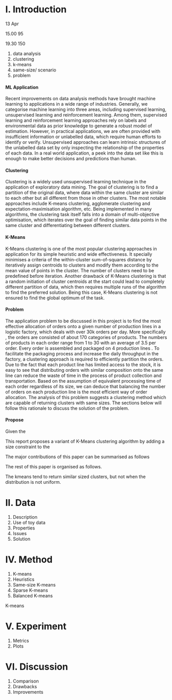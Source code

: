 # I. Introduction

13 Apr

15.00 95

19.30 150







1. data analysis
2. clustering
3. k-means
4. same-size/ scenario
5. problem



#### ML Application

Recent improvements on data analysis methods have brought machine learning to applications in a wide range of industries. Generally, we categorise machine learning into three areas, including supervised learning, unsupervised learning and reinforcement learning. Among them, supervised learning and reinforcement learning approaches rely on labels and environmental data as prior knowledge to generate a robust model of estimation. However, in practical applications, we are often provided with insufficient information or unlabelled data, which require human efforts to identify or verify. Unsupervised approaches can learn intrinsic structures of the unlabelled data set by only inspecting the relationship of the properties of each data. In a real world application, a peek into the data set like this is enough to make better decisions and predictions than human.



#### Clustering

Clustering is a widely used unsupervised learning technique in the application of exploratory data mining. The goal of clustering is to find a partition of the original data, where data within the same cluster are similar to each other but all different from those in other clusters. The most notable approaches include K-means clustering, agglomerate clustering and expectation-maximisation algorithm, etc. Being implemented in many algorithms, the clustering task itself falls into a domain of multi-objective optimisation, which iterates over the goal of finding similar data points in the same cluster and  differentiating between different clusters.



#### K-Means

K-Means clustering is one of the most popular clustering approaches in application for its simple heuristic and wide effectiveness. It specially minimises a criteria of the within-cluster sum-of-squares distance by iteratively assign centroids to clusters and modify them according to the mean value of points in the cluster. The number of clusters need to be predefined before iteration. Another drawback of K-Means clustering is that a random initiation of cluster centroids at the start could lead to completely different partition of data, which then requires multiple runs of the algorithm to find the preferred solution. Being this case, K-Means clustering is not ensured to find the global optimum of the task.



#### Problem

The application problem to be discussed in this project is to find the most effective allocation of orders onto a given number of production lines in a logistic factory, which deals with over 30k orders per day. More specifically , the orders are consisted of about 170 categories of products. The numbers of products in each order range from 1 to 30 with an average of 3.5 per order.  Every order is assembled and packaged on 4 production lines . To facilitate the packaging process and increase the daily throughput in the factory, a clustering approach is required to efficiently partition the orders. Due to the fact that each product line has limited access to the stock, it is easy to see that distributing orders with similar composition onto the same line can reduce the waste of time in the process of product collection and transportation. Based on the assumption of equivalent processing time of each order regardless of its size, we can deduce that balancing the number of orders on each production line is the most efficient way of order allocation. The analysis of this problem suggests a clustering method which are capable of returning clusters with same sizes. The sections below will follow this rationale to discuss the solution of the problem.



#### Propose

Given the 



This report proposes a variant of K-Means clustering algorithm by adding a size constraint to the 



The major contributions of this paper can be summarised as follows

The rest of this paper is organised as follows. 



The kmeans tend to return similar sized clusters, but not when the distribution is not uniform.



# II. Data

1. Description
2. Use of toy data
3. Properties
4. Issues
5. Solution







# IV. Method

1. K-means
2. Heuristics
3. Same-size K-means 
4. Sparse K-means
5. Balanced K-means



K-means 











# V. Experiment

1. Metrics
2. Plots







# VI. Discussion

1. Comparison
2. Drawbacks
3. Improvements